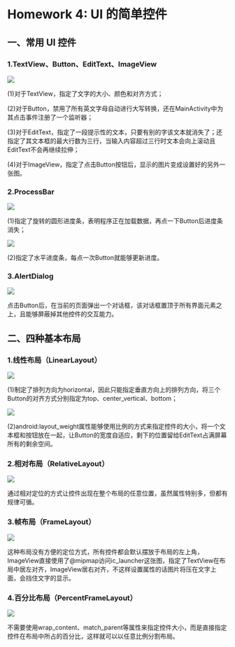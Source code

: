 # Homework 4: UI 的简单控件

## 一、常用 UI 控件

### 1.TextView、Button、EditText、ImageView

![](https://github.com/cwj609690575/2018118112_Android/blob/homework/Homework%204/PrintScreen/SimpleWidget.JPG)

(1)对于TextView，指定了文字的大小、颜色和对齐方式；

(2)对于Button，禁用了所有英文字母自动进行大写转换，还在MainActivity中为其点击事件注册了一个监听器；

(3)对于EditText，指定了一段提示性的文本，只要有别的字该文本就消失了；还指定了其文本框的最大行数为三行，当输入内容超过三行时文本会向上滚动且EditText不会再继续拉伸；

(4)对于ImageView，指定了点击Button按钮后，显示的图片变成设置好的另外一张图。

### 2.ProcessBar

![](https://github.com/cwj609690575/2018118112_Android/blob/homework/Homework%204/PrintScreen/ProcessBar1.JPG)

(1)指定了旋转的圆形进度条，表明程序正在加载数据，再点一下Button后进度条消失；

![](https://github.com/cwj609690575/2018118112_Android/blob/homework/Homework%204/PrintScreen/ProcessBar2.JPG)

(2)指定了水平进度条，每点一次Button就能够更新进度。

### 3.AlertDialog

![](https://github.com/cwj609690575/2018118112_Android/blob/homework/Homework%204/PrintScreen/AlertDialog.JPG)

点击Button后，在当前的页面弹出一个对话框，该对话框置顶于所有界面元素之上，且能够屏蔽掉其他控件的交互能力。

## 二、四种基本布局

### 1.线性布局（LinearLayout）

![](https://github.com/cwj609690575/2018118112_Android/blob/homework/Homework%204/PrintScreen/LinearLayout1.JPG)

(1)制定了排列方向为horizontal，因此只能指定垂直方向上的排列方向，将三个Button的对齐方式分别指定为top、center_vertical、bottom；

![](https://github.com/cwj609690575/2018118112_Android/blob/homework/Homework%204/PrintScreen/LinearLayout2.JPG)

(2)android:layout_weight属性能够使用比例的方式来指定控件的大小，将一个文本框和按钮放在一起，让Button的宽度自适应，剩下的位置留给EditText占满屏幕所有的剩余空间。

### 2.相对布局（RelativeLayout）

![](https://github.com/cwj609690575/2018118112_Android/blob/homework/Homework%204/PrintScreen/RelativeLayout.JPG)

通过相对定位的方式让控件出现在整个布局的任意位置，虽然属性特别多，但都有规律可循。

### 3.帧布局（FrameLayout）

![](https://github.com/cwj609690575/2018118112_Android/blob/homework/Homework%204/PrintScreen/FrameLayout.JPG)

这种布局没有方便的定位方式，所有控件都会默认摆放于布局的左上角，ImageView直接使用了@mipmap访问ic_launcher这张图，指定了TextView在布局中居左对齐，ImageView居右对齐，不这样设置属性的话图片将压在文字上面，会挡住文字的显示。

### 4.百分比布局（PercentFrameLayout）

![](https://github.com/cwj609690575/2018118112_Android/blob/homework/Homework%204/PrintScreen/PercentFrameLayout.JPG)

不需要使用wrap_content、match_parent等属性来指定控件大小，而是直接指定控件在布局中所占的百分比，这样就可以以任意比例分割布局。
